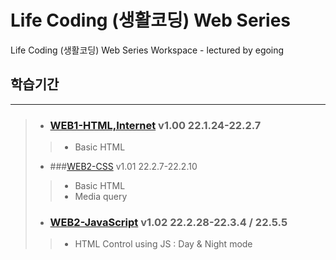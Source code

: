 Life Coding (생활코딩) Web Series
===
Life Coding (생활코딩) Web Series Workspace - lectured by egoing

## 학습기간
---
> + ### [WEB1-HTML,Internet](https://opentutorials.org/course/3084) v1.00 22.1.24-22.2.7   
> > - Basic HTML
> + ###[WEB2-CSS](https://opentutorials.org/course/3086) v1.01 22.2.7-22.2.10   
> > - Basic HTML
> > - Media query
> + ### [WEB2-JavaScript](https://opentutorials.org/course/3085) v1.02 22.2.28-22.3.4 / 22.5.5   
> > - HTML Control using JS : Day & Night mode


